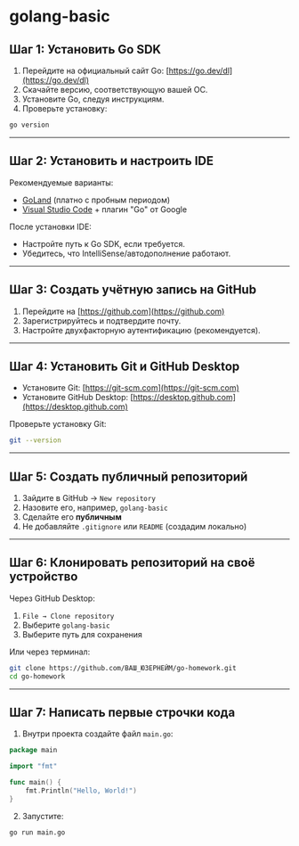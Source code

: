 # golang-basic

## Шаг 1: Установить Go SDK

1. Перейдите на официальный сайт Go: [https://go.dev/dl](https://go.dev/dl)
2. Скачайте версию, соответствующую вашей ОС.
3. Установите Go, следуя инструкциям.
4. Проверьте установку:

```bash
go version
```

---

## Шаг 2: Установить и настроить IDE

Рекомендуемые варианты:

- [GoLand](https://www.jetbrains.com/go/) (платно с пробным периодом)
- [Visual Studio Code](https://code.visualstudio.com/) + плагин "Go" от Google

После установки IDE:

- Настройте путь к Go SDK, если требуется.
- Убедитесь, что IntelliSense/автодополнение работают.

---

## Шаг 3: Создать учётную запись на GitHub

1. Перейдите на [https://github.com](https://github.com)
2. Зарегистрируйтесь и подтвердите почту.
3. Настройте двухфакторную аутентификацию (рекомендуется).

---

## Шаг 4: Установить Git и GitHub Desktop

- Установите Git: [https://git-scm.com](https://git-scm.com)
- Установите GitHub Desktop: [https://desktop.github.com](https://desktop.github.com)

Проверьте установку Git:

```bash
git --version
```

---

## Шаг 5: Создать публичный репозиторий

1. Зайдите в GitHub → `New repository`
2. Назовите его, например, `golang-basic`
3. Сделайте его **публичным**
4. Не добавляйте `.gitignore` или `README` (создадим локально)

---

## Шаг 6: Клонировать репозиторий на своё устройство

Через GitHub Desktop:

1. `File → Clone repository`
2. Выберите `golang-basic`
3. Выберите путь для сохранения

Или через терминал:

```bash
git clone https://github.com/ВАШ_ЮЗЕРНЕЙМ/go-homework.git
cd go-homework
```

---

## Шаг 7: Написать первые строчки кода

1. Внутри проекта создайте файл `main.go`:
```go
package main

import "fmt"

func main() {
    fmt.Println("Hello, World!")
}
```

2. Запустите:

```bash
go run main.go
```
